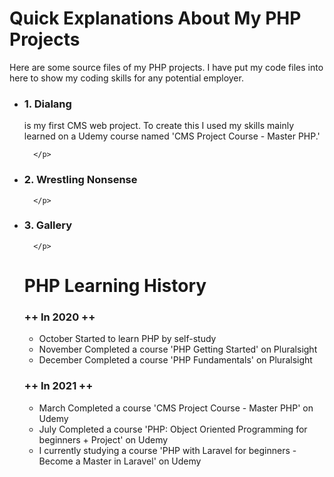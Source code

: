 # Quick Explanations About My PHP Projects
Here are some source files of my PHP projects. I have put my code files into here to show my coding skills for any potential employer.

 <ul>
   <li>
      <h3>1. Dialang</h3>
      <p>
         is my first CMS web project. To create this I used my skills mainly learned on a Udemy course named 'CMS Project Course - Master PHP.'
       
      </p>
   </li>
 
   <li>
      <h3>2. Wrestling Nonsense</h3>
      <p>
       
      </p>
   
   </li>
   <li>
      <h3>3. Gallery</h3>
      <p>
       
      </p>
   
   </li>
 </ol>



# PHP Learning History
 <h3>++ In 2020 ++</h3>
 <ul>
   <li>October   Started to learn PHP by self-study</li>
   <li>November  Completed a course 'PHP Getting Started' on Pluralsight</li>
   <li>December  Completed a course 'PHP Fundamentals' on Pluralsight</li>
 </ul>
 
 <h3>++ In 2021 ++</h3>
 <ul>
   <li>March     Completed a course 'CMS Project Course - Master PHP' on Udemy</li>
   <li>July      Completed a course 'PHP: Object Oriented Programming for beginners + Project' on Udemy</li>
   <li>I currently studying a course 'PHP with Laravel for beginners - Become a Master in Laravel' on Udemy</li>
 </ul>




